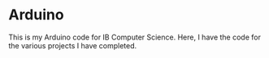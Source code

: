 # Arduino

This is my Arduino code for IB Computer Science. Here, I have the code for the various projects I have completed.
